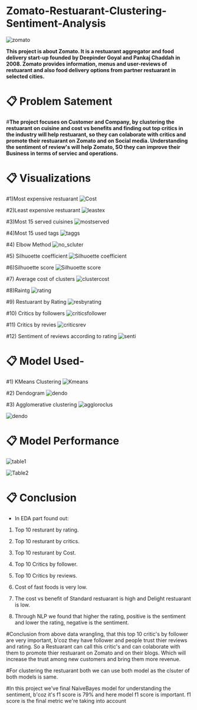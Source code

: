 # Zomato-Restuarant-Clustering-Sentiment-Analysis


![zomato](https://user-images.githubusercontent.com/116551866/226087778-ddec77be-1e3a-4cd6-ba0f-17de92db14d2.PNG)


**This project is about Zomato. It is a restuarant aggregator and food delivery start-up founded by Deepinder Goyal and Pankaj Chaddah in 2008. Zomato provides information, menus and user-reviews of restuarant and also food delivery options from partner restuarant in selected cities.**


# 📋 Problem Satement
#**The project focuses on Customer and Company, by clustering the restuarant on cuisine and cost vs benefits and finding out top critics in the industry will help restuarant, so they can colaborate with critics and promote their restuarant on Zomato and on Social media. Understanding the sentiment of review's will help Zomato, SO they can improve their Business in terms of serviec and operations.**

# 📋 Visualizations

#1)Most expensive restuarant
![Cost](https://user-images.githubusercontent.com/116551866/226087928-aea98bf9-934c-45fe-bd13-29268e4fba6a.PNG)

#2)Least expensive restuarant
![leastex](https://user-images.githubusercontent.com/116551866/226088243-c73967f7-a42c-4d4b-958c-2837e1d5d447.PNG)

#3)Most 15 served cuisines
![mostserved](https://user-images.githubusercontent.com/116551866/226088266-6846de7e-dca9-4868-9b44-915aa91a3906.PNG)

#4)Most 15 used tags
![taggs](https://user-images.githubusercontent.com/116551866/226088281-3099cc6b-6a14-4ac3-95c8-79b461afc70a.PNG)

#4) Elbow Method
![no_scluter](https://user-images.githubusercontent.com/116551866/226088306-b11829ac-2afc-4e14-ba1f-4735c3bd6047.PNG)

#5) Silhuoette coefficient
![Silhuoette coefficient](https://user-images.githubusercontent.com/116551866/226088335-dac3a481-a89f-42da-809e-f1c3fa0457fe.PNG)

#6)Silhuoette score
![Silhuoette score](https://user-images.githubusercontent.com/116551866/226088376-ae7836ee-d824-4efc-b38a-a96e64d91999.PNG)

#7) Average cost of clusters
![clustercost](https://user-images.githubusercontent.com/116551866/226088404-c88a7a04-de74-4e77-b208-ea2db4fd10ef.PNG)

#8)Raintg
![rating](https://user-images.githubusercontent.com/116551866/226088715-859ba5ee-39df-4337-873e-0db59c75e05c.PNG)

#9) Restuarant by Rating
![resbyrating](https://user-images.githubusercontent.com/116551866/226088779-70688a0b-544e-431a-aa71-4321acdb95ca.PNG)

#10) Critics by followers
![criticsfollower](https://user-images.githubusercontent.com/116551866/226088987-c2e07e52-e7b4-4c3b-901d-d0211777164b.PNG)

#11) Critics by revies
![criticsrev](https://user-images.githubusercontent.com/116551866/226089136-2b6d5eab-e5c9-4a5a-afd6-7e0c269ff992.PNG)

#12) Sentiment of reviews according to rating
![senti](https://user-images.githubusercontent.com/116551866/226089256-d509a4db-90fa-49ef-9e29-23c60ae17b63.PNG)

# 📋 Model Used-

#1) KMeans Clustering
![Kmeans](https://user-images.githubusercontent.com/116551866/226089618-4e91c2f3-2d17-45e9-91a6-768892cbd6fa.PNG)

#2) Dendogram
![dendo](https://user-images.githubusercontent.com/116551866/226089624-2f1d5039-3a0c-4b05-bdf4-7d6c01dda485.PNG)

#3) Agglomerative clustering
![aggloroclus](https://user-images.githubusercontent.com/116551866/226089621-c61a5747-6cda-4a33-85cb-620957908b00.PNG)


![dendo](https://user-images.githubusercontent.com/116551866/226089624-2f1d5039-3a0c-4b05-bdf4-7d6c01dda485.PNG)


# 📋 Model Performance
![table1](https://user-images.githubusercontent.com/116551866/226089411-624e4653-d6b4-489d-9901-0531f5ab8e61.PNG)

![Table2](https://user-images.githubusercontent.com/116551866/226089414-a3ef81c7-422f-4cc2-8ef8-20777d435598.PNG)

# 📋 Conclusion



*   In EDA part found out:



1.   Top 10 resturant by rating.

2.   Top 10 resturant by critics.

3.   Top 10 resturant by Cost.

4.   Top 10 Critics by follower.

5.   Top 10 Critics by reviews.

6.   Cost of fast foods is very low.

7.   The cost vs benefit of Standard restuarant is high and Delight restuarant is low.

8.  Through NLP we found that higher the rating, positive is the sentiment and lower the rating, negative is the sentiment. 


#Conclusion from above data wrangling, that this top 10 critic's by follower are very important, b'coz they have follower and people trust thier reviews and rating. So a Restuarant can call this critic's and can colaborate with them to promote thier restuarant on Zomato and on their blogs. Which will increase the trust among new customers and bring them more revenue.

#For clustering the restuarant both we can use both model as the clsuter of both models is same.  

#In this project we've final NaiveBayes model for understanding the sentiment, b'coz it's f1 score is 79% and here model f1 score is important. f1 score is the final metric we're taking into account
